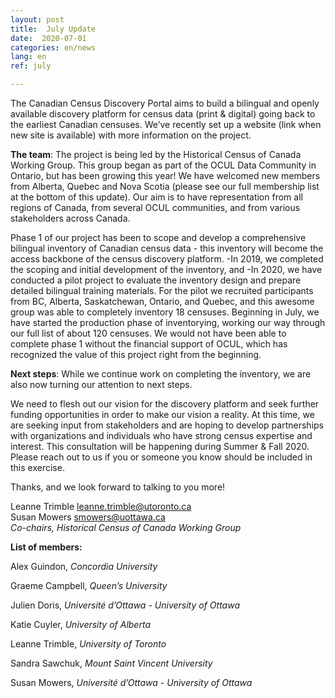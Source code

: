 ```yaml
---
layout: post
title:  July Update
date:  2020-07-01
categories: en/news
lang: en
ref: july

---
```

The Canadian Census Discovery Portal aims to build a bilingual and openly available discovery platform for census data (print & digital) going back to the earliest Canadian censuses. We’ve recently set up a website (link when new site is available) with more information on the project.

**The team**: The project is being led by the Historical Census of Canada Working Group. This group began as part of the OCUL Data Community in Ontario, but has been growing this year! We have welcomed new members from Alberta, Quebec and Nova Scotia (please see our full membership list at the bottom of this update). Our aim is to have representation from all regions of Canada, from several OCUL communities, and from various stakeholders across Canada.

Phase 1 of our project has been to scope and develop a comprehensive bilingual inventory of Canadian census data - this inventory will become the access backbone of the census discovery platform.
-In 2019, we completed the scoping and initial development of the inventory, and
-In 2020, we have conducted a pilot project to evaluate the inventory design and prepare detailed bilingual training materials. For the pilot we recruited participants from BC, Alberta, Saskatchewan, Ontario, and Quebec, and this awesome group was able to completely inventory 18 censuses.
Beginning in  July, we have started the production phase of inventorying, working our way through our full list of about 120 censuses. We would not have been able to complete phase 1 without the financial support of OCUL, which has recognized the value of this project right from the beginning.

**Next steps**: While we continue work on completing the inventory, we are also now turning our attention to next steps.

We need to flesh out our vision for the discovery platform and seek further funding opportunities in order to make our vision a reality. At this time, we are seeking input from stakeholders and are hoping to develop partnerships with organizations and individuals who have strong census expertise and interest. This consultation will be happening during Summer & Fall 2020. Please reach out to us if you or someone you know should be included in this exercise.

Thanks, and we look forward to talking to you more!

Leanne Trimble <leanne.trimble@utoronto.ca>  
Susan Mowers <smowers@uottawa.ca>  
*Co-chairs, Historical Census of Canada Working Group*

**List of members:**

Alex Guindon, *Concordia University*

Graeme Campbell, *Queen’s University*

Julien Doris, *Université d’Ottawa - University of Ottawa*

Katie Cuyler, *University of Alberta*

Leanne Trimble, *University of Toronto*

Sandra Sawchuk, *Mount Saint Vincent University*

Susan Mowers, *Université d’Ottawa - University of Ottawa*
